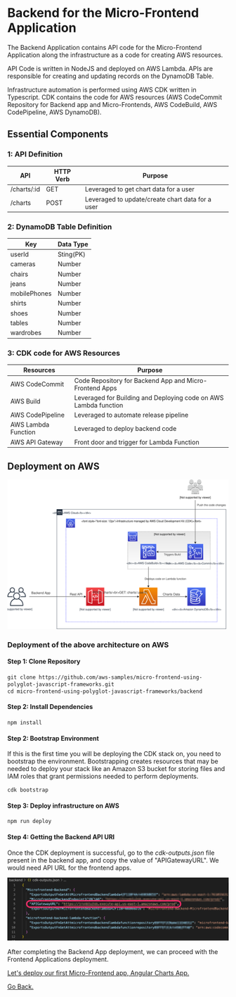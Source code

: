 # Backend for the Micro-Frontend Application

The Backend Application contains API code for the Micro-Frontend Application along the infrastructure as a code for creating AWS resources. 

API Code is written in NodeJS and deployed on AWS Lambda. APIs are responsible for creating and updating records on the DynamoDB Table. 

Infrastructure automation is performed using AWS CDK written in Typescript. CDK contains the code for AWS resources (AWS CodeCommit Repository for Backend app and Micro-Frontends, AWS CodeBuild, AWS CodePipeline, AWS DynamoDB).

## Essential Components 

### 1: API Definition

| API | HTTP Verb | Purpose |
|------------------------|----------------------|--------------------------------------|
| /charts/:id | GET | Leveraged to get chart data for a user |
| /charts | POST | Leveraged to update/create chart data for a user |

### 2: DynamoDB Table Definition

| Key | Data Type | 
|----------|-------------------------|
| userId | Sting(PK) |
| cameras | Number |
| chairs | Number |
| jeans | Number |
| mobilePhones | Number |
| shirts | Number |
| shoes | Number |
| tables | Number |
| wardrobes | Number |

### 3: CDK code for AWS Resources

| Resources | Purpose | 
|----------|-------------------------|
| AWS CodeCommit | Code Repository for Backend App and Micro-Frontend Apps |
| AWS Build | Leveraged for Building and Deploying code on AWS Lambda function |
| AWS CodePipeline | Leveraged to automate release pipeline |
| AWS Lambda Function | Leveraged to deploy backend code | 
| AWS API Gateway | Front door and trigger for Lambda Function |

## Deployment on AWS

![Backend Architecture](/additional-assets/microfrontend-backend.svg)

### Deployment of the above architecture on AWS
 
#### Step 1: Clone Repository

```console
git clone https://github.com/aws-samples/micro-frontend-using-polyglot-javascript-frameworks.git
cd micro-frontend-using-polyglot-javascript-frameworks/backend
```

#### Step 2: Install Dependencies 

```console
npm install
```

#### Step 2: Bootstrap Environment

If this is the first time you will be deploying the CDK stack on, you need to bootstrap the environment. Bootstrapping creates resources that may be needed to deploy your stack like an Amazon S3 bucket for storing files and IAM roles that grant permissions needed to perform deployments.

```console
cdk bootstrap
```

#### Step 3: Deploy infrastructure on AWS 

```console
npm run deploy
```

#### Step 4: Getting the Backend API URI 

Once the CDK deployment is successful, go to the *cdk-outputs.json* file present in the backend app, and copy the value of "APIGatewayURL". We would need API URL for the frontend apps. 

![CDK Output](/additional-assets/cdk-output.png)

After completing the Backend App deployment, we can proceed with the Frontend Applications deployment.

[Let's deploy our first Micro-Frontend app, Angular Charts App.](../angular-charts-app/README.md)

[Go Back.](../README.md)